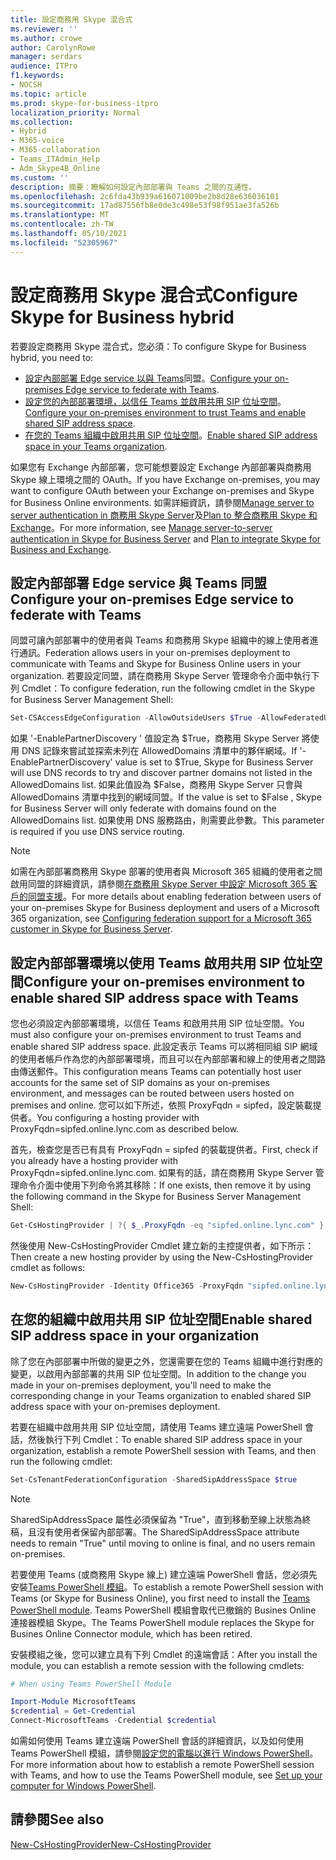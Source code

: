 ```yaml
---
title: 設定商務用 Skype 混合式
ms.reviewer: ''
ms.author: crowe
author: CarolynRowe
manager: serdars
audience: ITPro
f1.keywords:
- NOCSH
ms.topic: article
ms.prod: skype-for-business-itpro
localization_priority: Normal
ms.collection:
- Hybrid
- M365-voice
- M365-collaboration
- Teams_ITAdmin_Help
- Adm_Skype4B_Online
ms.custom: ''
description: 摘要：瞭解如何設定內部部署與 Teams 之間的互通性。
ms.openlocfilehash: 2c6fda43b939a616071009be2b8d28e636036101
ms.sourcegitcommit: 17ad87556fb8e0de3c498e53f98f951ae3fa526b
ms.translationtype: MT
ms.contentlocale: zh-TW
ms.lasthandoff: 05/10/2021
ms.locfileid: "52305967"
---
```

# <a name="configure-skype-for-business-hybrid"></a><span data-ttu-id="49287-103">設定商務用 Skype 混合式</span><span class="sxs-lookup"><span data-stu-id="49287-103">Configure Skype for Business hybrid</span></span>

<span data-ttu-id="49287-104">若要設定商務用 Skype 混合式，您必須：</span><span class="sxs-lookup"><span data-stu-id="49287-104">To configure Skype for Business hybrid, you need to:</span></span>

- <span data-ttu-id="49287-105">[設定內部部署 Edge service 以與 Teams](#configure-your-on-premises-edge-service-to-federate-with-teams)同盟。</span><span class="sxs-lookup"><span data-stu-id="49287-105">[Configure your on-premises Edge service to federate with Teams](#configure-your-on-premises-edge-service-to-federate-with-teams).</span></span>
- <span data-ttu-id="49287-106">[設定您的內部部署環境，以信任 Teams 並啟用共用 SIP 位址空間](#configure-your-on-premises-environment-to-enable-shared-sip-address-space-with-teams)。</span><span class="sxs-lookup"><span data-stu-id="49287-106">[Configure your on-premises environment to trust Teams and enable shared SIP address space](#configure-your-on-premises-environment-to-enable-shared-sip-address-space-with-teams).</span></span>
- <span data-ttu-id="49287-107">[在您的 Teams 組織中啟用共用 SIP 位址空間](#enable-shared-sip-address-space-in-your-organization)。</span><span class="sxs-lookup"><span data-stu-id="49287-107">[Enable shared SIP address space in your Teams organization](#enable-shared-sip-address-space-in-your-organization).</span></span>

<span data-ttu-id="49287-108">如果您有 Exchange 內部部署，您可能想要設定 Exchange 內部部署與商務用 Skype 線上環境之間的 OAuth。</span><span class="sxs-lookup"><span data-stu-id="49287-108">If you have Exchange on-premises, you may want to configure OAuth between your Exchange on-premises and Skype for Business Online environments.</span></span> <span data-ttu-id="49287-109">如需詳細資訊，請參閱[Manage server to server authentication in 商務用 Skype Server](../../SfbServer/manage/authentication/server-to-server-and-partner-applications.md)及[Plan to 整合商務用 Skype 和 Exchange](../../SfbServer/plan-your-deployment/integrate-with-exchange/integrate-with-exchange.md#feature_support)。</span><span class="sxs-lookup"><span data-stu-id="49287-109">For more information, see  [Manage server-to-server authentication in Skype for Business Server](../../SfbServer/manage/authentication/server-to-server-and-partner-applications.md) and [Plan to integrate Skype for Business and Exchange](../../SfbServer/plan-your-deployment/integrate-with-exchange/integrate-with-exchange.md#feature_support).</span></span> 
  
## <a name="configure-your-on-premises-edge-service-to-federate-with-teams"></a><span data-ttu-id="49287-110">設定內部部署 Edge service 與 Teams 同盟</span><span class="sxs-lookup"><span data-stu-id="49287-110">Configure your on-premises Edge service to federate with Teams</span></span>

<span data-ttu-id="49287-111">同盟可讓內部部署中的使用者與 Teams 和商務用 Skype 組織中的線上使用者進行通訊。</span><span class="sxs-lookup"><span data-stu-id="49287-111">Federation allows users in your on-premises deployment to communicate with Teams and Skype for Business Online  users in your organization.</span></span> <span data-ttu-id="49287-112">若要設定同盟，請在商務用 Skype Server 管理命令介面中執行下列 Cmdlet：</span><span class="sxs-lookup"><span data-stu-id="49287-112">To configure federation, run the following cmdlet in the Skype for Business Server Management Shell:</span></span>
  
```PowerShell
Set-CSAccessEdgeConfiguration -AllowOutsideUsers $True -AllowFederatedUsers $True -EnablePartnerDiscovery $True -UseDnsSrvRouting
```

<span data-ttu-id="49287-113">如果 '-EnablePartnerDiscovery ' 值設定為 $True，商務用 Skype Server 將使用 DNS 記錄來嘗試並探索未列在 AllowedDomains 清單中的夥伴網域。</span><span class="sxs-lookup"><span data-stu-id="49287-113">If '-EnablePartnerDiscovery' value is set to $True, Skype for Business Server will use DNS records to try and discover partner domains not listed in the AllowedDomains list.</span></span> <span data-ttu-id="49287-114">如果此值設為 $False，商務用 Skype Server 只會與 AllowedDomains 清單中找到的網域同盟。</span><span class="sxs-lookup"><span data-stu-id="49287-114">If the value is set to $False , Skype for Business Server will only federate with domains found on the AllowedDomains list.</span></span> <span data-ttu-id="49287-115">如果使用 DNS 服務路由，則需要此參數。</span><span class="sxs-lookup"><span data-stu-id="49287-115">This parameter is required if you use DNS service routing.</span></span>

> [!NOTE]
> <span data-ttu-id="49287-116">如需在內部部署商務用 Skype 部署的使用者與 Microsoft 365 組織的使用者之間啟用同盟的詳細資訊，請參閱[在商務用 Skype Server 中設定 Microsoft 365 客戶的同盟支援](../../SfbServer/manage/federation-and-external-access/federation-support/configuring-federation-support.md)。</span><span class="sxs-lookup"><span data-stu-id="49287-116">For more details about enabling federation between users of your on-premises Skype for Business deployment and users of a Microsoft 365 organization, see [Configuring federation support for a Microsoft 365 customer in Skype for Business Server](../../SfbServer/manage/federation-and-external-access/federation-support/configuring-federation-support.md).</span></span>


## <a name="configure-your-on-premises-environment-to-enable-shared-sip-address-space-with-teams"></a><span data-ttu-id="49287-117">設定內部部署環境以使用 Teams 啟用共用 SIP 位址空間</span><span class="sxs-lookup"><span data-stu-id="49287-117">Configure your on-premises environment to enable shared SIP address space with Teams</span></span>

<span data-ttu-id="49287-118">您也必須設定內部部署環境，以信任 Teams 和啟用共用 SIP 位址空間。</span><span class="sxs-lookup"><span data-stu-id="49287-118">You must also configure your on-premises environment to trust Teams and enable shared SIP address space.</span></span> <span data-ttu-id="49287-119">此設定表示 Teams 可以將相同組 SIP 網域的使用者帳戶作為您的內部部署環境，而且可以在內部部署和線上的使用者之間路由傳送郵件。</span><span class="sxs-lookup"><span data-stu-id="49287-119">This configuration means Teams can potentially host user accounts for the same set of SIP domains as your on-premises environment, and messages can be routed between users hosted on premises and online.</span></span> <span data-ttu-id="49287-120">您可以如下所述，依照 ProxyFqdn = sipfed，設定裝載提供者。</span><span class="sxs-lookup"><span data-stu-id="49287-120">You configuring a hosting provider with ProxyFqdn=sipfed.online.lync.com as described below.</span></span>

<span data-ttu-id="49287-121">首先，檢查您是否已有具有 ProxyFqdn = sipfed 的裝載提供者。</span><span class="sxs-lookup"><span data-stu-id="49287-121">First, check if you already have a hosting provider with ProxyFqdn=sipfed.online.lync.com.</span></span> <span data-ttu-id="49287-122">如果有的話，請在商務用 Skype Server 管理命令介面中使用下列命令將其移除：</span><span class="sxs-lookup"><span data-stu-id="49287-122">If one exists, then remove it by using the following command in the Skype for Business Server Management Shell:</span></span>

```PowerShell
Get-CsHostingProvider | ?{ $_.ProxyFqdn -eq "sipfed.online.lync.com" } | Remove-CsHostingProvider
```

<span data-ttu-id="49287-123">然後使用 New-CsHostingProvider Cmdlet 建立新的主控提供者，如下所示：</span><span class="sxs-lookup"><span data-stu-id="49287-123">Then create a new hosting provider by using the New-CsHostingProvider cmdlet as follows:</span></span> 

```PowerShell
New-CsHostingProvider -Identity Office365 -ProxyFqdn "sipfed.online.lync.com" -Enabled $true -EnabledSharedAddressSpace $true -HostsOCSUsers $true -VerificationLevel UseSourceVerification -IsLocal $false -AutodiscoverUrl https://webdir.online.lync.com/Autodiscover/AutodiscoverService.svc/root 
```

 ## <a name="enable-shared-sip-address-space-in-your-organization"></a><span data-ttu-id="49287-124">在您的組織中啟用共用 SIP 位址空間</span><span class="sxs-lookup"><span data-stu-id="49287-124">Enable shared SIP address space in your organization</span></span>
  
<span data-ttu-id="49287-125">除了您在內部部署中所做的變更之外，您還需要在您的 Teams 組織中進行對應的變更，以啟用內部部署的共用 SIP 位址空間。</span><span class="sxs-lookup"><span data-stu-id="49287-125">In addition to the change you made in your on-premises deployment, you'll need to make the corresponding change in your Teams organization to enabled shared SIP address space with your on-premises deployment.</span></span>  

<span data-ttu-id="49287-126">若要在組織中啟用共用 SIP 位址空間，請使用 Teams 建立遠端 PowerShell 會話，然後執行下列 Cmdlet：</span><span class="sxs-lookup"><span data-stu-id="49287-126">To enable shared SIP address space in your organization, establish a remote PowerShell session with Teams, and then run the following cmdlet:</span></span>
  
```PowerShell
Set-CsTenantFederationConfiguration -SharedSipAddressSpace $true
```

> [!NOTE]
> <span data-ttu-id="49287-127">SharedSipAddressSpace 屬性必須保留為 "True"，直到移動至線上狀態為終稿，且沒有使用者保留內部部署。</span><span class="sxs-lookup"><span data-stu-id="49287-127">The SharedSipAddressSpace attribute needs to remain "True" until moving to online is final, and no users remain on-premises.</span></span> 
  
<span data-ttu-id="49287-128">若要使用 Teams (或商務用 Skype 線上) 建立遠端 PowerShell 會話，您必須先安裝[Teams PowerShell 模組](/microsoftteams/teams-powershell-install)。</span><span class="sxs-lookup"><span data-stu-id="49287-128">To establish a remote PowerShell session with Teams (or Skype for Business Online), you first need to install the [Teams PowerShell module](/microsoftteams/teams-powershell-install).</span></span> <span data-ttu-id="49287-129">Teams PowerShell 模組會取代已撤銷的 Busines Online 連接器模組 Skype。</span><span class="sxs-lookup"><span data-stu-id="49287-129">The Teams PowerShell module replaces the Skype for Busines Online Connector module, which has been retired.</span></span>
  
<span data-ttu-id="49287-130">安裝模組之後，您可以建立具有下列 Cmdlet 的遠端會話：</span><span class="sxs-lookup"><span data-stu-id="49287-130">After you install the module, you can establish a remote session with the following cmdlets:</span></span>
   ```powershell
   # When using Teams PowerShell Module

   Import-Module MicrosoftTeams
   $credential = Get-Credential
   Connect-MicrosoftTeams -Credential $credential
   ```

<span data-ttu-id="49287-131">如需如何使用 Teams 建立遠端 PowerShell 會話的詳細資訊，以及如何使用 Teams PowerShell 模組，請參閱[設定您的電腦以進行 Windows PowerShell](../../SfbOnline/set-up-your-computer-for-windows-powershell/set-up-your-computer-for-windows-powershell.md)。</span><span class="sxs-lookup"><span data-stu-id="49287-131">For more information about how to establish a remote PowerShell session with Teams, and how to use the Teams PowerShell module, see [Set up your computer for Windows PowerShell](../../SfbOnline/set-up-your-computer-for-windows-powershell/set-up-your-computer-for-windows-powershell.md).</span></span>
  


## <a name="see-also"></a><span data-ttu-id="49287-132">請參閱</span><span class="sxs-lookup"><span data-stu-id="49287-132">See also</span></span>

[<span data-ttu-id="49287-133">New-CsHostingProvider</span><span class="sxs-lookup"><span data-stu-id="49287-133">New-CsHostingProvider</span></span>](/powershell/module/skype/new-cshostingprovider?view=skype-ps)
